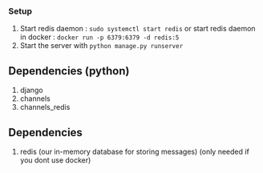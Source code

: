 ### Setup

1. Start redis daemon : `sudo systemctl start redis`
  or start redis daemon in docker : `docker run -p 6379:6379 -d redis:5`
2. Start the server with `python manage.py runserver`



## Dependencies (python)
1. django
2. channels
3. channels_redis

## Dependencies
1. redis (our in-memory database for storing messages) (only needed if you dont use docker)
